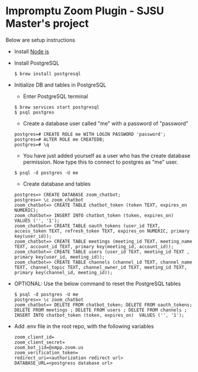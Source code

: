 # Impromptu Zoom Plugin - SJSU Master's project

Below are setup instructions
- Install [Node js](https://nodejs.org/en/)
- Install PostgreSQL

      $ brew install postgresql
      
- Initialize DB and tables in PostgreSQL

    -  Enter PostgreSQL terminal

      $ brew services start postgresql
      $ psql postgres

    -  Create a database user called "me" with a password of "password"
    
      postgres=# CREATE ROLE me WITH LOGIN PASSWORD 'password';
      postgres=# ALTER ROLE me CREATEDB;
      postgres=# \q

    -  You have just added yourself as a user who has the create database permission. Now type this to connect to postgres as "me" user.
    
      $ psql -d postgres -U me

    -  Create database and tables
    
      postgres=> CREATE DATABASE zoom_chatbot;
      postgres=> \c zoom_chatbot
      zoom_chatbot=> CREATE TABLE chatbot_token (token TEXT, expires_on NUMERIC);
      zoom_chatbot=> INSERT INTO chatbot_token (token, expires_on)  VALUES ('', '1');
      zoom_chatbot=> CREATE TABLE oauth_tokens (user_id TEXT, access_token TEXT, refresh_token TEXT, expires_on NUMERIC, primary key(user_id));
      zoom_chatbot=> CREATE TABLE meetings (meeting_id TEXT, meeting_name TEXT, account_id TEXT, primary key(meeting_id, account_id));
      zoom_chatbot=> CREATE TABLE users (user_id TEXT, meeting_id TEXT , primary key(user_id, meeting_id));
      zoom_chatbot=> CREATE TABLE channels (channel_id TEXT, channel_name TEXT, channel_topic TEXT, channel_owner_id TEXT, meeting_id TEXT, primary key(channel_id, meeting_id));

-  OPTIONAL: Use the below command to reset the PostgreSQL tables


       $ psql -d postgres -U me
       postgres=> \c zoom_chatbot
       zoom_chatbot=> DELETE FROM chatbot_token; DELETE FROM oauth_tokens; DELETE FROM meetings ; DELETE FROM users ; DELETE FROM channels ; INSERT INTO chatbot_token (token, expires_on)  VALUES ('', '1');

-  Add .env file in the root repo, with the following variables

       zoom_client_id=
       zoom_client_secret=
       zoom_bot_jid=@xmpp.zoom.us
       zoom_verification_token=
       redirect_uri=<authorization redirect url>
       DATABASE_URL=<postgress database url>
